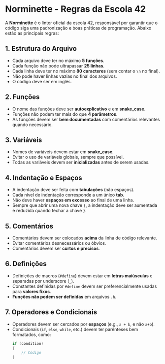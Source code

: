 # Norminette - Regras da Escola 42

A **Norminette** é o linter oficial da escola 42, responsável por garantir que o código siga uma padronização e boas práticas de programação. Abaixo estão as principais regras:

## 1. Estrutura do Arquivo

- Cada arquivo deve ter no máximo **5 funções**.
- Cada função não pode ultrapassar **25 linhas**.
- Cada linha deve ter no máximo **80 caracteres** (sem contar o `\n` no final).
- Não pode haver linhas vazias no final dos arquivos.
- O código deve ser em inglês.

## 2. Funções

- O nome das funções deve ser **autoexplicativo** e em **snake_case**.
- Funções não podem ter mais do que **4 parâmetros**.
- As funções devem ser **bem documentadas** com comentários relevantes quando necessário.

## 3. Variáveis

- Nomes de variáveis devem estar em **snake_case**.
- Evitar o uso de variáveis globais, sempre que possível.
- Todas as variáveis devem ser **inicializadas** antes de serem usadas.

## 4. Indentação e Espaços

- A indentação deve ser feita com **tabulações** (não espaços).
- Cada nível de indentação corresponde a um único **tab**.
- Não deve haver **espaços em excesso** ao final de uma linha.
- Sempre que abrir uma nova chave `{`, a indentação deve ser aumentada e reduzida quando fechar a chave `}`.

## 5. Comentários

- Comentários devem ser colocados **acima** da linha de código relevante.
- Evitar comentários desnecessários ou óbvios.
- Comentários devem ser **curtos e precisos**.

## 6. Definições

- Definições de macros (`#define`) devem estar em **letras maiúsculas** e separadas por underscore (`_`).
- Constantes definidas por `#define` devem ser preferencialmente usadas para **valores fixos**.
- **Funções não podem ser definidas** em arquivos `.h`.

## 7. Operadores e Condicionais

- Operadores devem ser cercados por **espaços** (e.g., `a + b`, e não `a+b`).
- Condicionais (`if`, `else`, `while`, etc.) devem ter parênteses bem formatados, como:
  ```c
  if (condition)
  {
      // Código
  }
